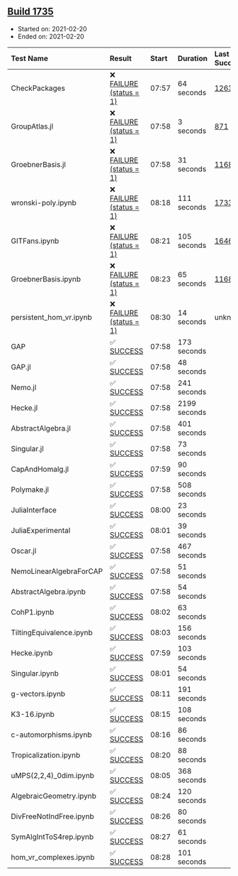 ## [Build 1735](https://oscarci.mathematik.uni-kl.de/job/oscar-stable/1735/)

* Started on: 2021-02-20
* Ended on: 2021-02-20

| Test Name    | Result | Start | Duration | Last Success | First Failure |
|:-------------|:-------|:------|:---------|:-------------|:--------------|
| CheckPackages | ❌ [FAILURE (status = 1)](https://oscarci.mathematik.uni-kl.de/job/oscar-stable/1735/artifact/logs/build-1735/CheckPackages.log) | 07:57 | 64 seconds | [1263](https://oscarci.mathematik.uni-kl.de/job/oscar-stable/1263/) | [1264](https://oscarci.mathematik.uni-kl.de/job/oscar-stable/1264/) |
| GroupAtlas.jl | ❌ [FAILURE (status = 1)](https://oscarci.mathematik.uni-kl.de/job/oscar-stable/1735/artifact/logs/build-1735/GroupAtlas.jl.log) | 07:58 | 3 seconds | [871](https://oscarci.mathematik.uni-kl.de/job/oscar-stable/871/) | [872](https://oscarci.mathematik.uni-kl.de/job/oscar-stable/872/) |
| GroebnerBasis.jl | ❌ [FAILURE (status = 1)](https://oscarci.mathematik.uni-kl.de/job/oscar-stable/1735/artifact/logs/build-1735/GroebnerBasis.jl.log) | 07:58 | 31 seconds | [1168](https://oscarci.mathematik.uni-kl.de/job/oscar-stable/1168/) | [1169](https://oscarci.mathematik.uni-kl.de/job/oscar-stable/1169/) |
| wronski-poly.ipynb | ❌ [FAILURE (status = 1)](https://oscarci.mathematik.uni-kl.de/job/oscar-stable/1735/artifact/logs/build-1735/wronski-poly.ipynb.log) | 08:18 | 111 seconds | [1733](https://oscarci.mathematik.uni-kl.de/job/oscar-stable/1733/) | [1734](https://oscarci.mathematik.uni-kl.de/job/oscar-stable/1734/) |
| GITFans.ipynb | ❌ [FAILURE (status = 1)](https://oscarci.mathematik.uni-kl.de/job/oscar-stable/1735/artifact/logs/build-1735/GITFans.ipynb.log) | 08:21 | 105 seconds | [1646](https://oscarci.mathematik.uni-kl.de/job/oscar-stable/1646/) | [1647](https://oscarci.mathematik.uni-kl.de/job/oscar-stable/1647/) |
| GroebnerBasis.ipynb | ❌ [FAILURE (status = 1)](https://oscarci.mathematik.uni-kl.de/job/oscar-stable/1735/artifact/logs/build-1735/GroebnerBasis.ipynb.log) | 08:23 | 65 seconds | [1168](https://oscarci.mathematik.uni-kl.de/job/oscar-stable/1168/) | [1169](https://oscarci.mathematik.uni-kl.de/job/oscar-stable/1169/) |
| persistent_hom_vr.ipynb | ❌ [FAILURE (status = 1)](https://oscarci.mathematik.uni-kl.de/job/oscar-stable/1735/artifact/logs/build-1735/persistent_hom_vr.ipynb.log) | 08:30 | 14 seconds | unknown | unknown |
| GAP | ✅ [SUCCESS](https://oscarci.mathematik.uni-kl.de/job/oscar-stable/1735/artifact/logs/build-1735/GAP.log) | 07:58 | 173 seconds |  |  |
| GAP.jl | ✅ [SUCCESS](https://oscarci.mathematik.uni-kl.de/job/oscar-stable/1735/artifact/logs/build-1735/GAP.jl.log) | 07:58 | 48 seconds |  |  |
| Nemo.jl | ✅ [SUCCESS](https://oscarci.mathematik.uni-kl.de/job/oscar-stable/1735/artifact/logs/build-1735/Nemo.jl.log) | 07:58 | 241 seconds |  |  |
| Hecke.jl | ✅ [SUCCESS](https://oscarci.mathematik.uni-kl.de/job/oscar-stable/1735/artifact/logs/build-1735/Hecke.jl.log) | 07:58 | 2199 seconds |  |  |
| AbstractAlgebra.jl | ✅ [SUCCESS](https://oscarci.mathematik.uni-kl.de/job/oscar-stable/1735/artifact/logs/build-1735/AbstractAlgebra.jl.log) | 07:58 | 401 seconds |  |  |
| Singular.jl | ✅ [SUCCESS](https://oscarci.mathematik.uni-kl.de/job/oscar-stable/1735/artifact/logs/build-1735/Singular.jl.log) | 07:58 | 73 seconds |  |  |
| CapAndHomalg.jl | ✅ [SUCCESS](https://oscarci.mathematik.uni-kl.de/job/oscar-stable/1735/artifact/logs/build-1735/CapAndHomalg.jl.log) | 07:59 | 90 seconds |  |  |
| Polymake.jl | ✅ [SUCCESS](https://oscarci.mathematik.uni-kl.de/job/oscar-stable/1735/artifact/logs/build-1735/Polymake.jl.log) | 07:58 | 508 seconds |  |  |
| JuliaInterface | ✅ [SUCCESS](https://oscarci.mathematik.uni-kl.de/job/oscar-stable/1735/artifact/logs/build-1735/JuliaInterface.log) | 08:00 | 23 seconds |  |  |
| JuliaExperimental | ✅ [SUCCESS](https://oscarci.mathematik.uni-kl.de/job/oscar-stable/1735/artifact/logs/build-1735/JuliaExperimental.log) | 08:01 | 39 seconds |  |  |
| Oscar.jl | ✅ [SUCCESS](https://oscarci.mathematik.uni-kl.de/job/oscar-stable/1735/artifact/logs/build-1735/Oscar.jl.log) | 07:58 | 467 seconds |  |  |
| NemoLinearAlgebraForCAP | ✅ [SUCCESS](https://oscarci.mathematik.uni-kl.de/job/oscar-stable/1735/artifact/logs/build-1735/NemoLinearAlgebraForCAP.log) | 07:58 | 51 seconds |  |  |
| AbstractAlgebra.ipynb | ✅ [SUCCESS](https://oscarci.mathematik.uni-kl.de/job/oscar-stable/1735/artifact/logs/build-1735/AbstractAlgebra.ipynb.log) | 07:58 | 54 seconds |  |  |
| CohP1.ipynb | ✅ [SUCCESS](https://oscarci.mathematik.uni-kl.de/job/oscar-stable/1735/artifact/logs/build-1735/CohP1.ipynb.log) | 08:02 | 63 seconds |  |  |
| TiltingEquivalence.ipynb | ✅ [SUCCESS](https://oscarci.mathematik.uni-kl.de/job/oscar-stable/1735/artifact/logs/build-1735/TiltingEquivalence.ipynb.log) | 08:03 | 156 seconds |  |  |
| Hecke.ipynb | ✅ [SUCCESS](https://oscarci.mathematik.uni-kl.de/job/oscar-stable/1735/artifact/logs/build-1735/Hecke.ipynb.log) | 07:59 | 103 seconds |  |  |
| Singular.ipynb | ✅ [SUCCESS](https://oscarci.mathematik.uni-kl.de/job/oscar-stable/1735/artifact/logs/build-1735/Singular.ipynb.log) | 08:01 | 54 seconds |  |  |
| g-vectors.ipynb | ✅ [SUCCESS](https://oscarci.mathematik.uni-kl.de/job/oscar-stable/1735/artifact/logs/build-1735/g-vectors.ipynb.log) | 08:11 | 191 seconds |  |  |
| K3-16.ipynb | ✅ [SUCCESS](https://oscarci.mathematik.uni-kl.de/job/oscar-stable/1735/artifact/logs/build-1735/K3-16.ipynb.log) | 08:15 | 108 seconds |  |  |
| c-automorphisms.ipynb | ✅ [SUCCESS](https://oscarci.mathematik.uni-kl.de/job/oscar-stable/1735/artifact/logs/build-1735/c-automorphisms.ipynb.log) | 08:16 | 86 seconds |  |  |
| Tropicalization.ipynb | ✅ [SUCCESS](https://oscarci.mathematik.uni-kl.de/job/oscar-stable/1735/artifact/logs/build-1735/Tropicalization.ipynb.log) | 08:20 | 88 seconds |  |  |
| uMPS(2,2,4)_0dim.ipynb | ✅ [SUCCESS](https://oscarci.mathematik.uni-kl.de/job/oscar-stable/1735/artifact/logs/build-1735/uMPS-2-2-4-_0dim.ipynb.log) | 08:05 | 368 seconds |  |  |
| AlgebraicGeometry.ipynb | ✅ [SUCCESS](https://oscarci.mathematik.uni-kl.de/job/oscar-stable/1735/artifact/logs/build-1735/AlgebraicGeometry.ipynb.log) | 08:24 | 120 seconds |  |  |
| DivFreeNotIndFree.ipynb | ✅ [SUCCESS](https://oscarci.mathematik.uni-kl.de/job/oscar-stable/1735/artifact/logs/build-1735/DivFreeNotIndFree.ipynb.log) | 08:26 | 80 seconds |  |  |
| SymAlgIntToS4rep.ipynb | ✅ [SUCCESS](https://oscarci.mathematik.uni-kl.de/job/oscar-stable/1735/artifact/logs/build-1735/SymAlgIntToS4rep.ipynb.log) | 08:27 | 61 seconds |  |  |
| hom_vr_complexes.ipynb | ✅ [SUCCESS](https://oscarci.mathematik.uni-kl.de/job/oscar-stable/1735/artifact/logs/build-1735/hom_vr_complexes.ipynb.log) | 08:28 | 101 seconds |  |  |
